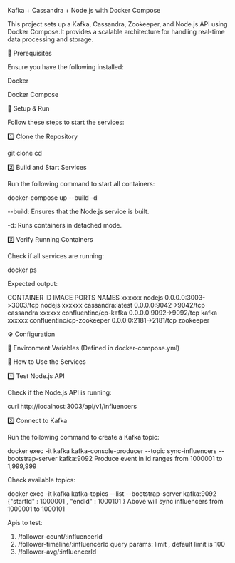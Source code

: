 Kafka + Cassandra + Node.js with Docker Compose

This project sets up a Kafka, Cassandra, Zookeeper, and Node.js API using Docker Compose.It provides a scalable architecture for handling real-time data processing and storage.

🚀 Prerequisites

Ensure you have the following installed:

Docker

Docker Compose

📌 Setup & Run

Follow these steps to start the services:

1️⃣ Clone the Repository

git clone <your-repository-url>
cd <your-project-folder>

2️⃣ Build and Start Services

Run the following command to start all containers:

docker-compose up --build -d

--build: Ensures that the Node.js service is built.

-d: Runs containers in detached mode.

3️⃣ Verify Running Containers

Check if all services are running:

docker ps

Expected output:

CONTAINER ID   IMAGE                      PORTS                    NAMES
xxxxxx         nodejs                     0.0.0.0:3003->3003/tcp   nodejs
xxxxxx         cassandra:latest           0.0.0.0:9042->9042/tcp   cassandra
xxxxxx         confluentinc/cp-kafka      0.0.0.0:9092->9092/tcp   kafka
xxxxxx         confluentinc/cp-zookeeper  0.0.0.0:2181->2181/tcp   zookeeper

⚙️ Configuration

📌 Environment Variables (Defined in docker-compose.yml)

📡 How to Use the Services

1️⃣ Test Node.js API

Check if the Node.js API is running:

curl http://localhost:3003/api/v1/influencers


2️⃣ Connect to Kafka

Run the following command to create a Kafka topic:

 docker exec -it kafka kafka-console-producer --topic sync-influencers --bootstrap-server kafka:9092
Produce event in id ranges from 1000001 to 1,999,999 


Check available topics:

docker exec -it kafka kafka-topics --list --bootstrap-server kafka:9092
{"startId" : 1000001 , "endId" : 1000101 }
Above will sync influencers from 1000001 to 1000101

Apis to test:

1. /follower-count/:influencerId
2. /follower-timeline/:influencerId  query params: limit , default limit is 100
3. /follower-avg/:influencerId




